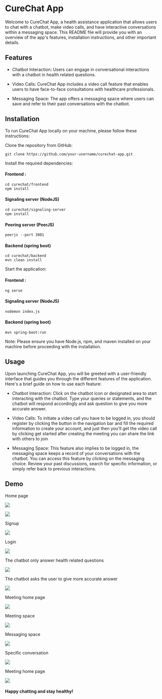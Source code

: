 # CureChat App
Welcome to CureChat App, a health assistance application that allows users to chat with a chatbot, make video calls, and have interactive conversations within a messaging space. This README file will provide you with an overview of the app's features, installation instructions, and other important details.

## Features
- Chatbot Interaction: Users can engage in conversational interactions with a chatbot in health related questions.

- Video Calls: CureChat App includes a video call feature that enables users to have face-to-face consultations with healthcare professionals.

- Messaging Space: The app offers a messaging space where users can save and refer to their past conversations with the chatbot.

## Installation
To run CureChat App locally on your machine, please follow these instructions:

Clone the repository from GitHub:

    git clone https://github.com/your-username/curechat-app.git
Install the required dependencies:
#### Frontend :
    cd curechat/frontend
    npm install
#### Signaling server (NodeJS)
    cd curechat/signaling-server
    npm install
#### Peering server (PeerJS)
    peerjs --port 3001
#### Backend (spring boot)
    cd curechat/backend
    mvn clean install
Start the application:
#### Frontend :
    ng serve
#### Signaling server (NodeJS)
    nodemon index.js
#### Backend (spring boot)
    mvn spring-boot:run

Note: Please ensure you have Node.js, npm, and maven installed on your machine before proceeding with the installation.

## Usage
Upon launching CureChat App, you will be greeted with a user-friendly interface that guides you through the different features of the application. Here's a brief guide on how to use each feature:

- Chatbot Interaction: Click on the chatbot icon or designated area to start interacting with the chatbot. Type your queries or statements, and the chatbot will respond accordingly and ask question to give you more accurate answer.

- Video Calls: To initiate a video call you have to be logged in, you should register by clicking the button in the navigation bar and fill the required information to create your account, and just then you'll get the video call by clicking get started after creating the meeting you can share the link with others to join

- Messaging Space: This feature also implies to be logged in, the messaging space keeps a record of your conversations with the chatbot. You can access this feature by clicking on the messaging choice. Review your past discussions, search for specific information, or simply refer back to previous interactions.

## Demo

Home page

![](https://i.imgur.com/RU46EEi.png)

![](https://i.imgur.com/l53eJ6v.png)

Signup

![](https://i.imgur.com/0Ntx6PV.png)

Login

![](https://i.imgur.com/KMDVZQp.png)

The chatbot only answer health related questions

![](https://i.imgur.com/2lOIN42.png)

The chatbot asks the user to give more accurate answer

![](https://i.imgur.com/yU4CoGH.png)

Meeting home page

![](https://i.imgur.com/TfdMXkD.png)

Meeting space

![](https://i.imgur.com/RSyRqt5.png)

Messaging space

![](https://i.imgur.com/UcwEEYg.jpg)

Specific conversation

![](https://i.imgur.com/IkHrjNR.jpg)

Meeting home page

![](https://i.imgur.com/TfdMXkD.png)

#### Happy chatting and stay healthy!

